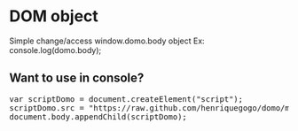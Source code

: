 # DOM object
Simple change/access window.domo.body object
Ex: console.log(domo.body);
## Want to use in console?
<pre>
var scriptDomo = document.createElement("script");
scriptDomo.src = "https://raw.github.com/henriquegogo/domo/master/domo.native.js";
document.body.appendChild(scriptDomo);
</pre>
